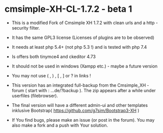 # cmsimple-XH-CL-1.7.2 - beta 1

* This is a  modified  Fork of Cmsimple XH 1.7.2 with clean urls and a http - security filter.

* It has the same GPL3  license (Licenses of plugins are to be observed)

* It needs at least php 5.4+ (not php 5.3 !)  and is tested with php 7.4

* Is offers both tinymce4 and ckeditor 4.73 

* It should not be used in windows (Xampp etc.) - maybe a future version

* You may not use ( , ) , [ , ] or ? in links !

* This version has an integrated full-backup from the Cmsimple_XH - forum ( start with : ...de/?backup ). The zip  appears after a while under userfiles (filebrowser).

* The final version will have a different admin-ui and other templates inklusive Bootstrap( https://github.com/g7sim/Bootstrap3-XH )

* If You find bugs, please make an issue (or post in the forum). You may also make a fork and a push with Your solution.

